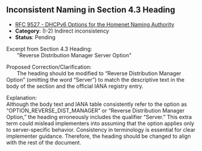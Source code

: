## Inconsistent Naming in Section 4.3 Heading

- [RFC 9527 - DHCPv6 Options for the Homenet Naming Authority](https://www.rfc-editor.org/rfc/rfc9527)
- **Category**: (I-2) Indirect inconsistency
- **Status**: Pending

Excerpt from Section 4.3 Heading:  
  "Reverse Distribution Manager Server Option"

Proposed Correction/Clarification:  
  The heading should be modified to “Reverse Distribution Manager Option” (omitting the word “Server”) to match the descriptive text in the body of the section and the official IANA registry entry.

Explanation:  
Although the body text and IANA table consistently refer to the option as “OPTION_REVERSE_DIST_MANAGER” or “Reverse Distribution Manager Option,” the heading erroneously includes the qualifier “Server.” This extra term could mislead implementers into assuming that the option applies only to server-specific behavior. Consistency in terminology is essential for clear implementer guidance. Therefore, the heading should be changed to align with the rest of the document.
